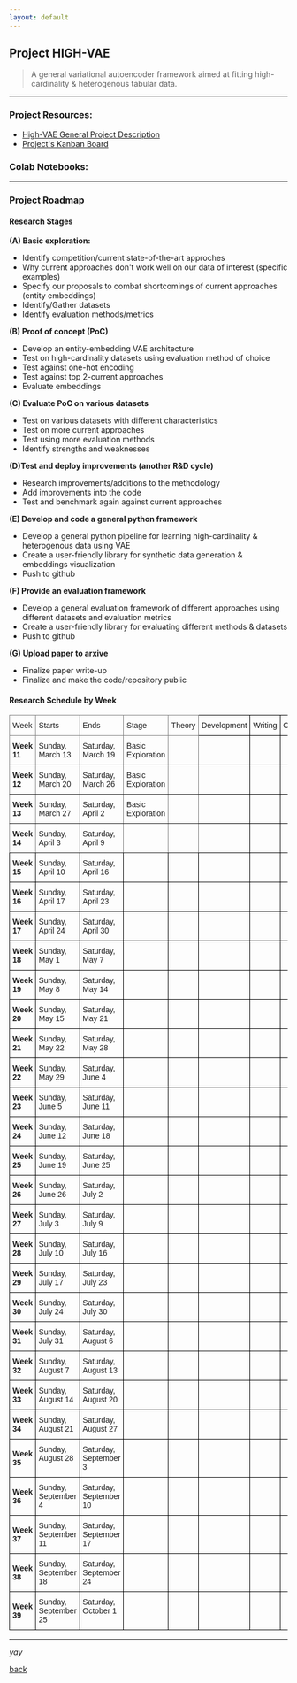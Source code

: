```yaml
---
layout: default
---
```


## Project HIGH-VAE

> A general variational autoencoder framework aimed at fitting high-cardinality & heterogenous tabular data.
  
  
  


* * *    


### Project Resources:

*   [High-VAE General Project Description](https://kod5kod.github.io/PhDev/pages/HighVAE_general.pdf)
*   [Project's Kanban Board](https://github.com/kod5kod/HighVAE/projects/1)
      

### Colab Notebooks:




* * *  


### Project Roadmap


#### Research Stages

__(A) Basic exploration:__  
* Identify competition/current state-of-the-art approches     
* Why current approaches don't work well on our data of interest (specific examples)  
* Specify our proposals to combat shortcomings of current approaches (entity embeddings)   
* Identify/Gather datasets   
* Identify evaluation methods/metrics  
  
__(B) Proof of concept (PoC)__   
* Develop an entity-embedding VAE architecture  
* Test on high-cardinality datasets using evaluation method of choice
* Test against one-hot encoding  
* Test against top 2-current approaches
* Evaluate embeddings 
  
__(C) Evaluate PoC on various datasets__     
* Test on various datasets with different characteristics  
* Test on more current approaches 
* Test using more evaluation methods
* Identify strengths and weaknesses  
  
__(D)Test and deploy improvements (another R&D cycle)__  
* Research improvements/additions to the methodology  
* Add improvements into the code
* Test and benchmark again against current approaches
  
__(E) Develop and code a general python framework__    
* Develop a general python pipeline for learning high-cardinality & heterogenous data using VAE  
* Create a user-friendly library for synthetic data generation & embeddings visualization   
* Push to github
  
__(F) Provide an evaluation framework__       
* Develop a general evaluation framework of different approaches using different datasets and evaluation metrics
* Create a user-friendly library for evaluating different methods & datasets 
* Push to github
  
__(G) Upload paper to arxive__   
* Finalize paper write-up  
* Finalize and make the code/repository public  

#### Research Schedule by Week

<style type="text/css">
.tg  {border-collapse:collapse;border-spacing:0;}
.tg td{border-color:black;border-style:solid;border-width:1px;font-family:Arial, sans-serif;font-size:14px;
  overflow:hidden;padding:10px 5px;word-break:normal;}
.tg th{border-color:black;border-style:solid;border-width:1px;font-family:Arial, sans-serif;font-size:14px;
  font-weight:normal;overflow:hidden;padding:10px 5px;word-break:normal;}
.tg .tg-0pky{border-color:inherit;text-align:left;vertical-align:top}
.tg .tg-0lax{text-align:left;vertical-align:top}
.tg .tg-g7sd{border-color:inherit;font-weight:bold;text-align:left;vertical-align:middle}
.tg .tg-yla0{font-weight:bold;text-align:left;vertical-align:middle}
</style>
<table class="tg">
<thead>
  <tr>
    <th class="tg-0pky">Week</th>
    <th class="tg-0pky">Starts</th>
    <th class="tg-0pky">Ends</th>
    <th class="tg-0pky">Stage</th>
    <th class="tg-0pky">Theory</th>
    <th class="tg-0lax">Development </th>
    <th class="tg-0lax">Writing</th>
    <th class="tg-0lax">Confounds<br></th>
  </tr>
</thead>
<tbody>
  <tr>
    <td class="tg-g7sd"><span style="font-weight:bold">Week 11</span></td>
    <td class="tg-0pky">Sunday, March 13</td>
    <td class="tg-0pky">Saturday, March 19</td>
    <td class="tg-0pky">Basic Exploration</td>
    <td class="tg-0pky"></td>
    <td class="tg-0lax"> </td>
    <td class="tg-0lax"></td>
    <td class="tg-0lax"></td>
  </tr>
  <tr>
    <td class="tg-g7sd"><span style="font-weight:bold">Week 12</span></td>
    <td class="tg-0pky">Sunday, March 20</td>
    <td class="tg-0pky">Saturday, March 26</td>
    <td class="tg-0pky">Basic Exploration</td>
    <td class="tg-0pky"></td>
    <td class="tg-0lax"></td>
    <td class="tg-0lax"></td>
    <td class="tg-0lax"></td>
  </tr>
  <tr>
    <td class="tg-g7sd"><span style="font-weight:bold">Week 13</span></td>
    <td class="tg-0pky">Sunday, March 27</td>
    <td class="tg-0pky">Saturday, April 2</td>
    <td class="tg-0pky">Basic Exploration</td>
    <td class="tg-0pky"></td>
    <td class="tg-0lax"></td>
    <td class="tg-0lax"></td>
    <td class="tg-0lax"></td>
  </tr>
  <tr>
    <td class="tg-g7sd"><span style="font-weight:bold">Week 14</span></td>
    <td class="tg-0pky">Sunday, April 3</td>
    <td class="tg-0pky">Saturday, April 9</td>
    <td class="tg-0pky"></td>
    <td class="tg-0pky"></td>
    <td class="tg-0lax"></td>
    <td class="tg-0lax"></td>
    <td class="tg-0lax"></td>
  </tr>
  <tr>
    <td class="tg-yla0"><span style="font-weight:bold">Week 15</span></td>
    <td class="tg-0lax">Sunday, April 10</td>
    <td class="tg-0lax">Saturday, April 16</td>
    <td class="tg-0lax"></td>
    <td class="tg-0lax"></td>
    <td class="tg-0lax"></td>
    <td class="tg-0lax"></td>
    <td class="tg-0lax"></td>
  </tr>
  <tr>
    <td class="tg-yla0"><span style="font-weight:bold">Week 16</span></td>
    <td class="tg-0lax">Sunday, April 17</td>
    <td class="tg-0lax">Saturday, April 23</td>
    <td class="tg-0lax"></td>
    <td class="tg-0lax"></td>
    <td class="tg-0lax"></td>
    <td class="tg-0lax"></td>
    <td class="tg-0lax"></td>
  </tr>
  <tr>
    <td class="tg-yla0"><span style="font-weight:bold">Week 17</span></td>
    <td class="tg-0lax">Sunday, April 24</td>
    <td class="tg-0lax">Saturday, April 30</td>
    <td class="tg-0lax"></td>
    <td class="tg-0lax"></td>
    <td class="tg-0lax"></td>
    <td class="tg-0lax"></td>
    <td class="tg-0lax"></td>
  </tr>
  <tr>
    <td class="tg-yla0"><span style="font-weight:bold">Week 18</span></td>
    <td class="tg-0lax">Sunday, May 1</td>
    <td class="tg-0lax">Saturday, May 7</td>
    <td class="tg-0lax"></td>
    <td class="tg-0lax"></td>
    <td class="tg-0lax"></td>
    <td class="tg-0lax"></td>
    <td class="tg-0lax"></td>
  </tr>
  <tr>
    <td class="tg-yla0"><span style="font-weight:bold">Week 19</span></td>
    <td class="tg-0lax">Sunday, May 8</td>
    <td class="tg-0lax">Saturday, May 14</td>
    <td class="tg-0lax"></td>
    <td class="tg-0lax"></td>
    <td class="tg-0lax"></td>
    <td class="tg-0lax"></td>
    <td class="tg-0lax"></td>
  </tr>
  <tr>
    <td class="tg-yla0"><span style="font-weight:bold">Week 20</span></td>
    <td class="tg-0lax">Sunday, May 15</td>
    <td class="tg-0lax">Saturday, May 21</td>
    <td class="tg-0lax"></td>
    <td class="tg-0lax"></td>
    <td class="tg-0lax"></td>
    <td class="tg-0lax"></td>
    <td class="tg-0lax"></td>
  </tr>
  <tr>
    <td class="tg-yla0"><span style="font-weight:bold">Week 21</span></td>
    <td class="tg-0lax">Sunday, May 22</td>
    <td class="tg-0lax">Saturday, May 28</td>
    <td class="tg-0lax"></td>
    <td class="tg-0lax"></td>
    <td class="tg-0lax"></td>
    <td class="tg-0lax"></td>
    <td class="tg-0lax"></td>
  </tr>
  <tr>
    <td class="tg-yla0"><span style="font-weight:bold">Week 22</span></td>
    <td class="tg-0lax">Sunday, May 29</td>
    <td class="tg-0lax">Saturday, June 4</td>
    <td class="tg-0lax"></td>
    <td class="tg-0lax"></td>
    <td class="tg-0lax"></td>
    <td class="tg-0lax"></td>
    <td class="tg-0lax"></td>
  </tr>
  <tr>
    <td class="tg-yla0"><span style="font-weight:bold">Week 23</span></td>
    <td class="tg-0lax">Sunday, June 5</td>
    <td class="tg-0lax">Saturday, June 11</td>
    <td class="tg-0lax"></td>
    <td class="tg-0lax"></td>
    <td class="tg-0lax"></td>
    <td class="tg-0lax"></td>
    <td class="tg-0lax"></td>
  </tr>
  <tr>
    <td class="tg-yla0"><span style="font-weight:bold">Week 24</span></td>
    <td class="tg-0lax">Sunday, June 12</td>
    <td class="tg-0lax">Saturday, June 18</td>
    <td class="tg-0lax"></td>
    <td class="tg-0lax"></td>
    <td class="tg-0lax"></td>
    <td class="tg-0lax"></td>
    <td class="tg-0lax"></td>
  </tr>
  <tr>
    <td class="tg-yla0"><span style="font-weight:bold">Week 25</span></td>
    <td class="tg-0lax">Sunday, June 19</td>
    <td class="tg-0lax">Saturday, June 25</td>
    <td class="tg-0lax"></td>
    <td class="tg-0lax"></td>
    <td class="tg-0lax"></td>
    <td class="tg-0lax"></td>
    <td class="tg-0lax"></td>
  </tr>
  <tr>
    <td class="tg-yla0"><span style="font-weight:bold">Week 26</span></td>
    <td class="tg-0lax">Sunday, June 26</td>
    <td class="tg-0lax">Saturday, July 2</td>
    <td class="tg-0lax"></td>
    <td class="tg-0lax"></td>
    <td class="tg-0lax"></td>
    <td class="tg-0lax"></td>
    <td class="tg-0lax"></td>
  </tr>
  <tr>
    <td class="tg-yla0"><span style="font-weight:bold">Week 27</span></td>
    <td class="tg-0lax">Sunday, July 3</td>
    <td class="tg-0lax">Saturday, July 9</td>
    <td class="tg-0lax"></td>
    <td class="tg-0lax"></td>
    <td class="tg-0lax"></td>
    <td class="tg-0lax"></td>
    <td class="tg-0lax"></td>
  </tr>
  <tr>
    <td class="tg-yla0"><span style="font-weight:bold">Week 28</span></td>
    <td class="tg-0lax">Sunday, July 10</td>
    <td class="tg-0lax">Saturday, July 16</td>
    <td class="tg-0lax"></td>
    <td class="tg-0lax"></td>
    <td class="tg-0lax"></td>
    <td class="tg-0lax"></td>
    <td class="tg-0lax"></td>
  </tr>
  <tr>
    <td class="tg-yla0"><span style="font-weight:bold">Week 29</span></td>
    <td class="tg-0lax">Sunday, July 17</td>
    <td class="tg-0lax">Saturday, July 23</td>
    <td class="tg-0lax"></td>
    <td class="tg-0lax"></td>
    <td class="tg-0lax"></td>
    <td class="tg-0lax"></td>
    <td class="tg-0lax"></td>
  </tr>
  <tr>
    <td class="tg-yla0"><span style="font-weight:bold">Week 30</span></td>
    <td class="tg-0lax">Sunday, July 24</td>
    <td class="tg-0lax">Saturday, July 30</td>
    <td class="tg-0lax"></td>
    <td class="tg-0lax"></td>
    <td class="tg-0lax"></td>
    <td class="tg-0lax"></td>
    <td class="tg-0lax"></td>
  </tr>
  <tr>
    <td class="tg-yla0"><span style="font-weight:bold">Week 31</span></td>
    <td class="tg-0lax">Sunday, July 31</td>
    <td class="tg-0lax">Saturday, August 6</td>
    <td class="tg-0lax"></td>
    <td class="tg-0lax"></td>
    <td class="tg-0lax"></td>
    <td class="tg-0lax"></td>
    <td class="tg-0lax"></td>
  </tr>
  <tr>
    <td class="tg-yla0"><span style="font-weight:bold">Week 32</span></td>
    <td class="tg-0lax">Sunday, August 7</td>
    <td class="tg-0lax">Saturday, August 13</td>
    <td class="tg-0lax"></td>
    <td class="tg-0lax"></td>
    <td class="tg-0lax"></td>
    <td class="tg-0lax"></td>
    <td class="tg-0lax"></td>
  </tr>
  <tr>
    <td class="tg-yla0"><span style="font-weight:bold">Week 33</span></td>
    <td class="tg-0lax">Sunday, August 14</td>
    <td class="tg-0lax">Saturday, August 20</td>
    <td class="tg-0lax"></td>
    <td class="tg-0lax"></td>
    <td class="tg-0lax"></td>
    <td class="tg-0lax"></td>
    <td class="tg-0lax"></td>
  </tr>
  <tr>
    <td class="tg-yla0"><span style="font-weight:bold">Week 34</span></td>
    <td class="tg-0lax">Sunday, August 21</td>
    <td class="tg-0lax">Saturday, August 27</td>
    <td class="tg-0lax"></td>
    <td class="tg-0lax"></td>
    <td class="tg-0lax"></td>
    <td class="tg-0lax"></td>
    <td class="tg-0lax"></td>
  </tr>
  <tr>
    <td class="tg-yla0"><span style="font-weight:bold">Week 35</span></td>
    <td class="tg-0lax">Sunday, August 28</td>
    <td class="tg-0lax">Saturday, September 3</td>
    <td class="tg-0lax"></td>
    <td class="tg-0lax"></td>
    <td class="tg-0lax"></td>
    <td class="tg-0lax"></td>
    <td class="tg-0lax"></td>
  </tr>
  <tr>
    <td class="tg-yla0"><span style="font-weight:bold">Week 36</span></td>
    <td class="tg-0lax">Sunday, September 4</td>
    <td class="tg-0lax">Saturday, September 10</td>
    <td class="tg-0lax"></td>
    <td class="tg-0lax"></td>
    <td class="tg-0lax"></td>
    <td class="tg-0lax"></td>
    <td class="tg-0lax"></td>
  </tr>
  <tr>
    <td class="tg-yla0"><span style="font-weight:bold">Week 37</span></td>
    <td class="tg-0lax">Sunday, September 11</td>
    <td class="tg-0lax">Saturday, September 17</td>
    <td class="tg-0lax"></td>
    <td class="tg-0lax"></td>
    <td class="tg-0lax"></td>
    <td class="tg-0lax"></td>
    <td class="tg-0lax"></td>
  </tr>
  <tr>
    <td class="tg-yla0"><span style="font-weight:bold">Week 38</span></td>
    <td class="tg-0lax">Sunday, September 18</td>
    <td class="tg-0lax">Saturday, September 24</td>
    <td class="tg-0lax"></td>
    <td class="tg-0lax"></td>
    <td class="tg-0lax"></td>
    <td class="tg-0lax"></td>
    <td class="tg-0lax"></td>
  </tr>
  <tr>
    <td class="tg-yla0"><span style="font-weight:bold">Week 39</span></td>
    <td class="tg-0lax">Sunday, September 25</td>
    <td class="tg-0lax">Saturday, October 1</td>
    <td class="tg-0lax"></td>
    <td class="tg-0lax"></td>
    <td class="tg-0lax"></td>
    <td class="tg-0lax"></td>
    <td class="tg-0lax"></td>
  </tr>
</tbody>
</table>

* * * 

_yay_

[back](../)
